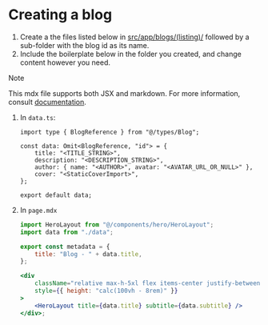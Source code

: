 # Creating a blog

1. Create a the files listed below in [src/app/blogs/(listing)/](./src/app/blogs/(listing)/) followed by a sub-folder with the blog id as its name.
2. Include the boilerplate below in the folder you created, and change content however you need.

> [!NOTE]
> This mdx file supports both JSX and markdown.
> For more information, consult [documentation](https://nextjs.org/docs/app/building-your-application/configuring/mdx#using-custom-styles-and-components).

1. In `data.ts`:
   ```tsx
   import type { BlogReference } from "@/types/Blog";

   const data: Omit<BlogReference, "id"> = {
       title: "<TITLE_STRING>",
       description: "<DESCRIPTION_STRING>",
       author: { name: "<AUTHOR>", avatar: "<AVATAR_URL_OR_NULL>" },
       cover: "<StaticCoverImport>",
   };

   export default data;
   ```

2. In `page.mdx`
   ```jsx
   import HeroLayout from "@/components/hero/HeroLayout";
   import data from "./data";

   export const metadata = {
       title: "Blog - " + data.title,
   };

   <div
       className="relative max-h-5xl flex items-center justify-between"
       style={{ height: "calc(100vh - 8rem)" }}
   >
       <HeroLayout title={data.title} subtitle={data.subtitle} />
   </div>;
   ```
